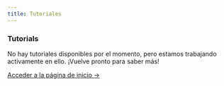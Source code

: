 ```yaml
---
title: Tutoriales
---
```


<div class="card">
  <h3>Tutorials</h3>
  <p>No hay tutoriales disponibles por el momento, pero estamos trabajando activamente en ello. ¡Vuelve pronto para saber más!</p>
  <a href="../" class="card-link">Acceder a la página de inicio &rarr;</a>
</div>
